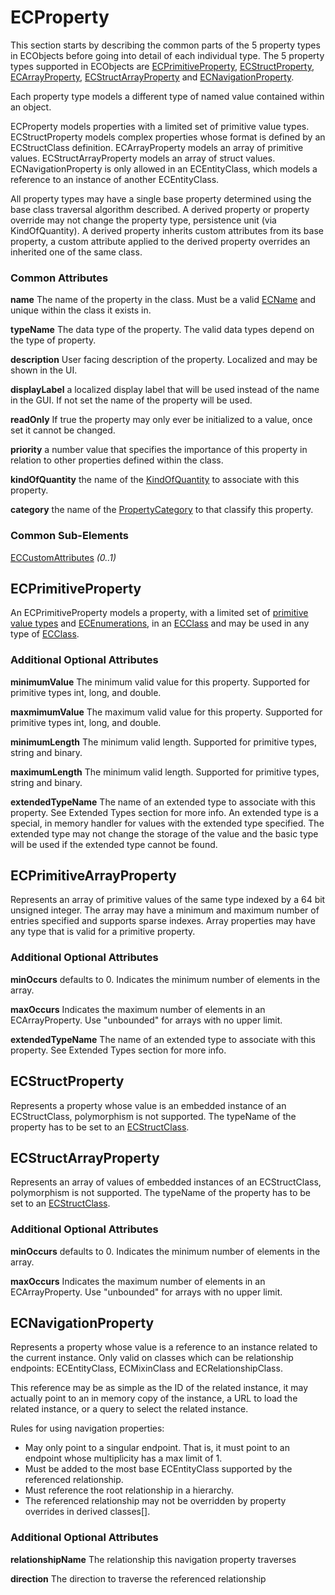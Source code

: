 # ECProperty

This section starts by describing the common parts of the 5 property types in ECObjects before going into detail of each individual type. The 5 property types supported in ECObjects are [ECPrimitiveProperty](#ecprimitiveproperty), [ECStructProperty](#ecstructproperty), [ECArrayProperty](#ecprimitivearrayproperty), [ECStructArrayProperty](#ecstructarrayproperty) and [ECNavigationProperty](#ecnavigationproperty).

Each property type models a different type of named value contained within an object.

ECProperty models properties with a limited set of primitive value types. ECStructProperty models complex properties whose format is defined by an ECStructClass definition. ECArrayProperty models an array of primitive values. ECStructArrayProperty models an array of struct values. ECNavigationProperty is only allowed in an ECEntityClass, which models a reference to an instance of another ECEntityClass.

All property types may have a single base property determined using the base class traversal algorithm described. A derived property or property override may not change the property type, persistence unit (via KindOfQuantity).  A derived property inherits custom attributes from its base property, a custom attribute applied to the derived property overrides an inherited one of the same class.

### Common Attributes

**name** The name of the property in the class. Must be a valid [ECName](./ec-name.md) and unique within the class it exists in.

**typeName** The data type of the property. The valid data types depend on the type of property.

**description** User facing description of the property. Localized and may be shown in the UI.

**displayLabel** a localized display label that will be used instead of the name in the GUI. If not set the name of the property will be used.

**readOnly** If true the property may only ever be initialized to a value, once set it cannot be changed.

**priority** a number value that specifies the importance of this property in relation to other properties defined within the class.

**kindOfQuantity** the name of the [KindOfQuantity](./kindofquantity.md) to associate with this property.

**category** the name of the [PropertyCategory](./property-category.md) to that classify this property.

### Common Sub-Elements

[ECCustomAttributes](./ec-custom-attributes.md) _(0..1)_

## ECPrimitiveProperty

An ECPrimitiveProperty models a property, with a limited set of [primitive value types](./primitive-types.md) and [ECEnumerations](./ec-enumeration.md), in an [ECClass](./ec-class.md) and may be used in any type of [ECClass](./ec-class.md).

### Additional Optional Attributes

**minimumValue** The minimum valid value for this property. Supported for primitive types int, long, and double.

**maxmimumValue** The maximum valid value for this property. Supported for primitive types int, long, and double.

**minimumLength** The minimum valid length. Supported for primitive types, string and binary.

**maximumLength** The minimum valid length. Supported for primitive types, string and binary.

**extendedTypeName** The name of an extended type to associate with this property. See Extended Types section for more info. An extended type is a special, in memory handler for values with the extended type specified. The extended type may not change the storage of the value and the basic type will be used if the extended type cannot be found.

## ECPrimitiveArrayProperty

Represents an array of primitive values of the same type indexed by a 64 bit unsigned integer. The array may have a minimum and maximum number of entries specified and supports sparse indexes. Array properties may have any type that is valid for a primitive property.

### Additional Optional Attributes

**minOccurs** defaults to 0. Indicates the minimum number of elements in the array.

**maxOccurs** Indicates the maximum number of elements in an ECArrayProperty. Use "unbounded" for arrays with no upper limit.

**extendedTypeName** The name of an extended type to associate with this property. See Extended Types section for more info.

## ECStructProperty

Represents a property whose value is an embedded instance of an ECStructClass, polymorphism is not supported. The typeName of the property has to be set to an [ECStructClass](./ec-struct-class.md).

## ECStructArrayProperty

Represents an array of values of embedded instances of an ECStructClass, polymorphism is not supported. The typeName of the property has to be set to an [ECStructClass](./ec-struct-class.md).

### Additional Optional Attributes

**minOccurs** defaults to 0. Indicates the minimum number of elements in the array.

**maxOccurs** Indicates the maximum number of elements in an ECArrayProperty. Use "unbounded" for arrays with no upper limit.

## ECNavigationProperty

Represents a property whose value is a reference to an instance related to the current instance. Only valid on classes which can be relationship endpoints: ECEntityClass, ECMixinClass and ECRelationshipClass.

This reference may be as simple as the ID of the related instance, it may actually point to an in memory copy of the instance, a URL to load the related instance, or a query to select the related instance.

Rules for using navigation properties:
- May only point to a singular endpoint. That is, it must point to an endpoint whose multiplicity has a max limit of 1.
- Must be added to the most base ECEntityClass supported by the referenced relationship.
- Must reference the root relationship in a hierarchy.
- The referenced relationship may not be overridden by property overrides in derived classes[].

### Additional Optional Attributes

**relationshipName** The relationship this navigation property traverses

**direction** The direction to traverse the referenced relationship